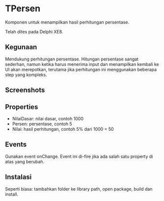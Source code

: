 # TPersen
Komponen  untuk menampilkan hasil perhitungan persentase.

Telah dites pada Delphi XE8.

## Kegunaan
Mendukung perhitungan persentase. Hitungan persentase sangat sederhan, namun ketika harus menerima input dan menampilkan kembali 
ke UI akan merepotkan, terutama jika perhitungan ini menggunakan beberapa step yang kompleks.

## Screenshots

## Properties
- NilaiDasar: nilai dasar, contoh 1000
- Persen: persentase, contoh 5
- Nilai: hasil perhitungan, contoh 5% dari 1000 = 50

## Events
Gunakan event onChange. Event ini di-fire jika ada salah satu property di atas yang berubah.

## Instalasi
Seperti biasa: tambahkan folder ke library path, open package, build dan install.

